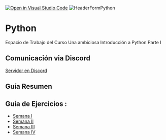 [![Open in Visual Studio Code](https://classroom.github.com/assets/open-in-vscode-718a45dd9cf7e7f842a935f5ebbe5719a5e09af4491e668f4dbf3b35d5cca122.svg)](https://classroom.github.com/online_ide?assignment_repo_id=11655305&assignment_repo_type=AssignmentRepo)
![HeaderFormPython](https://github.com/fherreraprog/python/assets/136825860/15f8c0f2-914f-418f-a37e-b7341e199b8c)

# Python
Espacio de Trabajo del Curso Una ambiciosa Introducción a Python Parte I

## Comunicación via Discord

[Servidor en Discord](https://discord.gg/8UkcdXqvj3)

## Guía Resumen 


## Guía de Ejercicios :

* [Semana I](https://github.com/fherreraprog/python/blob/95501bf01452f629e7506deca0c559c9407efb30/Ejercicios/Semana_I.md)
* [Semana II](https://github.com/fherreraprog/python/blob/95501bf01452f629e7506deca0c559c9407efb30/Ejercicios/Semana_II.md)
* [Semana III](https://github.com/fherreraprog/python/blob/95501bf01452f629e7506deca0c559c9407efb30/Ejercicios/Semana_III.md)
* [Semana IV](https://github.com/fherreraprog/python/blob/95501bf01452f629e7506deca0c559c9407efb30/Ejercicios/Semana_IV.md)
